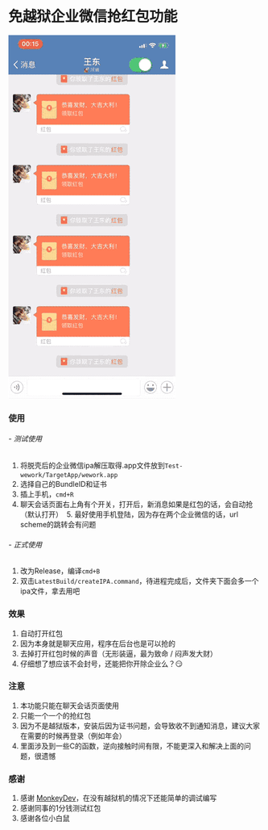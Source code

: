 # 免越狱企业微信抢红包功能

![wwk](./wework.gif)

### 使用

###### - 测试使用
  1. 将脱壳后的企业微信ipa解压取得.app文件放到`Test-wework/TargetApp/wework.app`
  2. 选择自己的BundleID和证书
  3. 插上手机，`cmd+R`
  4. 聊天会话页面右上角有个开关，打开后，新消息如果是红包的话，会自动抢（默认打开）
  5. 最好使用手机登陆，因为存在两个企业微信的话，url scheme的跳转会有问题

###### - 正式使用
  1. 改为Release，编译`cmd+B`
  2. 双击`LatestBuild/createIPA.command`，待进程完成后，文件夹下面会多一个ipa文件，拿去用吧

### 效果
1. 自动打开红包
2. 因为本身就是聊天应用，程序在后台也是可以抢的
3. 去掉打开红包时候的声音（无形装逼，最为致命 / 闷声发大财）
4. 仔细想了想应该不会封号，还能把你开除企业么？😏

### 注意
1. 本功能只能在聊天会话页面使用
2. 只能一个一个的抢红包
3. 因为不是越狱版本，安装后因为证书问题，会导致收不到通知消息，建议大家在需要的时候再登录（例如年会）
4. 里面涉及到一些C的函数，逆向接触时间有限，不能更深入和解决上面的问题，很遗憾

### 感谢
1. 感谢 [MonkeyDev](https://github.com/AloneMonkey/MonkeyDev)，在没有越狱机的情况下还能简单的调试编写
2. 感谢同事的1分钱测试红包
3. 感谢各位小白鼠
